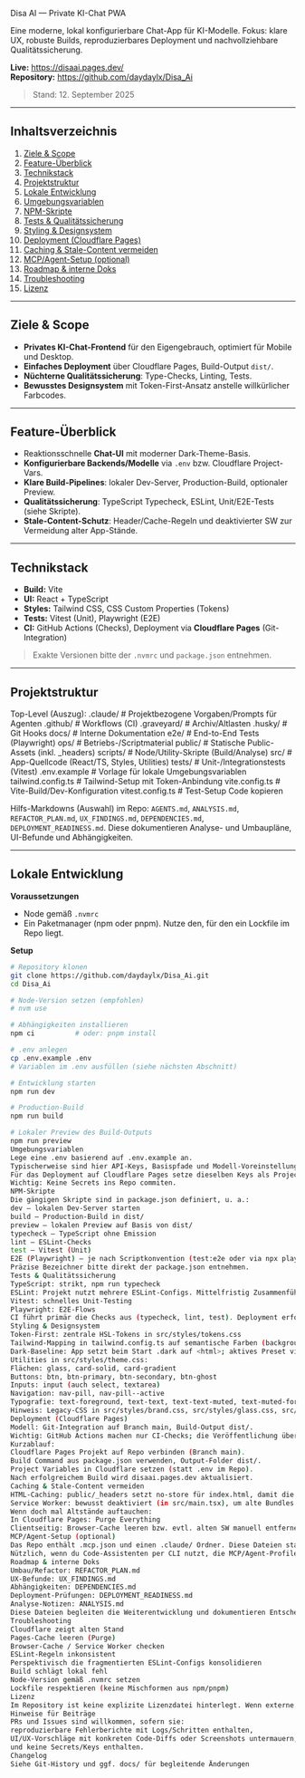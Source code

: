 Disa AI — Private KI-Chat PWA

Eine moderne, lokal konfigurierbare Chat-App für KI-Modelle. Fokus: klare UX, robuste Builds, reproduzierbares Deployment und nachvollziehbare Qualitätssicherung.

**Live:** https://disaai.pages.dev/  
**Repository:** https://github.com/daydaylx/Disa_Ai

> Stand: 12. September 2025

---

## Inhaltsverzeichnis

1. [Ziele & Scope](#ziele--scope)  
2. [Feature-Überblick](#feature-überblick)  
3. [Technikstack](#technikstack)  
4. [Projektstruktur](#projektstruktur)  
5. [Lokale Entwicklung](#lokale-entwicklung)  
6. [Umgebungsvariablen](#umgebungsvariablen)  
7. [NPM-Skripte](#npm-skripte)  
8. [Tests & Qualitätssicherung](#tests--qualitätssicherung)  
9. [Styling & Designsystem](#styling--designsystem)  
10. [Deployment (Cloudflare Pages)](#deployment-cloudflare-pages)  
11. [Caching & Stale-Content vermeiden](#caching--stale-content-vermeiden)  
12. [MCP/Agent-Setup (optional)](#mcpagent-setup-optional)  
13. [Roadmap & interne Doks](#roadmap--interne-doks)  
14. [Troubleshooting](#troubleshooting)  
15. [Lizenz](#lizenz)

---

## Ziele & Scope

- **Privates KI-Chat-Frontend** für den Eigengebrauch, optimiert für Mobile und Desktop.  
- **Einfaches Deployment** über Cloudflare Pages, Build-Output `dist/`.  
- **Nüchterne Qualitätssicherung**: Type-Checks, Linting, Tests.  
- **Bewusstes Designsystem** mit Token-First-Ansatz anstelle willkürlicher Farbcodes.

---

## Feature-Überblick

- Reaktionsschnelle **Chat-UI** mit moderner Dark-Theme-Basis.  
- **Konfigurierbare Backends/Modelle** via `.env` bzw. Cloudflare Project-Vars.  
- **Klare Build-Pipelines**: lokaler Dev-Server, Production-Build, optionaler Preview.  
- **Qualitätssicherung**: TypeScript Typecheck, ESLint, Unit/E2E-Tests (siehe Skripte).  
- **Stale-Content-Schutz**: Header/Cache-Regeln und deaktivierter SW zur Vermeidung alter App-Stände.

---

## Technikstack

- **Build:** Vite  
- **UI:** React + TypeScript  
- **Styles:** Tailwind CSS, CSS Custom Properties (Tokens)  
- **Tests:** Vitest (Unit), Playwright (E2E)  
- **CI:** GitHub Actions (Checks), Deployment via **Cloudflare Pages** (Git-Integration)

> Exakte Versionen bitte der `.nvmrc` und `package.json` entnehmen.

---

## Projektstruktur

Top-Level (Auszug):
.claude/                 # Projektbezogene Vorgaben/Prompts für Agenten .github/                 # Workflows (CI) .graveyard/              # Archiv/Altlasten .husky/                  # Git Hooks docs/                    # Interne Dokumentation e2e/                     # End-to-End Tests (Playwright) ops/                     # Betriebs-/Scriptmaterial public/                  # Statische Public-Assets (inkl. _headers) scripts/                 # Node/Utility-Skripte (Build/Analyse) src/                     # App-Quellcode (React/TS, Styles, Utilities) tests/                   # Unit-/Integrationstests (Vitest) .env.example             # Vorlage für lokale Umgebungsvariablen tailwind.config.ts       # Tailwind-Setup mit Token-Anbindung vite.config.ts           # Vite-Build/Dev-Konfiguration vitest.config.ts         # Test-Setup
Code kopieren

Hilfs-Markdowns (Auswahl) im Repo: `AGENTS.md`, `ANALYSIS.md`, `REFACTOR_PLAN.md`, `UX_FINDINGS.md`, `DEPENDENCIES.md`, `DEPLOYMENT_READINESS.md`. Diese dokumentieren Analyse- und Umbaupläne, UI-Befunde und Abhängigkeiten.

---

## Lokale Entwicklung

**Voraussetzungen**

- Node gemäß `.nvmrc`  
- Ein Paketmanager (npm oder pnpm). Nutze den, für den ein Lockfile im Repo liegt.

**Setup**

```bash
# Repository klonen
git clone https://github.com/daydaylx/Disa_Ai.git
cd Disa_Ai

# Node-Version setzen (empfohlen)
# nvm use

# Abhängigkeiten installieren
npm ci          # oder: pnpm install

# .env anlegen
cp .env.example .env
# Variablen im .env ausfüllen (siehe nächsten Abschnitt)

# Entwicklung starten
npm run dev

# Production-Build
npm run build

# Lokaler Preview des Build-Outputs
npm run preview
Umgebungsvariablen
Lege eine .env basierend auf .env.example an.
Typischerweise sind hier API-Keys, Basispfade und Modell-Voreinstellungen enthalten.
Für das Deployment auf Cloudflare Pages setze dieselben Keys als Project Variables.
Wichtig: Keine Secrets ins Repo commiten.
NPM-Skripte
Die gängigen Skripte sind in package.json definiert, u. a.:
dev – lokalen Dev-Server starten
build – Production-Build in dist/
preview – lokalen Preview auf Basis von dist/
typecheck – TypeScript ohne Emission
lint – ESLint-Checks
test – Vitest (Unit)
E2E (Playwright) – je nach Scriptkonvention (test:e2e oder via npx playwright test)
Präzise Bezeichner bitte direkt der package.json entnehmen.
Tests & Qualitätssicherung
TypeScript: strikt, npm run typecheck
ESLint: Projekt nutzt mehrere ESLint-Configs. Mittelfristig Zusammenführung empfohlen.
Vitest: schnelles Unit-Testing
Playwright: E2E-Flows
CI führt primär die Checks aus (typecheck, lint, test). Deployment erfolgt über Cloudflare Pages, nicht über Actions.
Styling & Designsystem
Token-First: zentrale HSL-Tokens in src/styles/tokens.css
Tailwind-Mapping in tailwind.config.ts auf semantische Farben (background, foreground, card, primary, muted-foreground, ring, …)
Dark-Baseline: App setzt beim Start .dark auf <html>; aktives Preset via data-theme
Utilities in src/styles/theme.css:
Flächen: glass, card-solid, card-gradient
Buttons: btn, btn-primary, btn-secondary, btn-ghost
Inputs: input (auch select, textarea)
Navigation: nav-pill, nav-pill--active
Typografie: text-foreground, text-text, text-text-muted, text-muted-foreground
Hinweis: Legacy-CSS in src/styles/brand.css, src/styles/glass.css, src/ui/kit.css nur als Kompat-Helfer; neue Styles bitte über Tokens/Utilities lösen.
Deployment (Cloudflare Pages)
Modell: Git-Integration auf Branch main, Build-Output dist/.
Wichtig: GitHub Actions machen nur CI-Checks; die Veröffentlichung übernimmt Cloudflare Pages.
Kurzablauf:
Cloudflare Pages Projekt auf Repo verbinden (Branch main).
Build Command aus package.json verwenden, Output-Folder dist/.
Project Variables in Cloudflare setzen (statt .env im Repo).
Nach erfolgreichem Build wird disaai.pages.dev aktualisiert.
Caching & Stale-Content vermeiden
HTML-Caching: public/_headers setzt no-store für index.html, damit die App immer frisch lädt.
Service Worker: bewusst deaktiviert (in src/main.tsx), um alte Bundles nicht festzukleben.
Wenn doch mal Altstände auftauchen:
In Cloudflare Pages: Purge Everything
Clientseitig: Browser-Cache leeren bzw. evtl. alten SW manuell entfernen
MCP/Agent-Setup (optional)
Das Repo enthält .mcp.json und einen .claude/ Ordner. Diese Dateien standardisieren lokale Agent-Capabilities und Regeln für toolgestützte Code-Analysen und Umbauten.
Nützlich, wenn du Code-Assistenten per CLI nutzt, die MCP/Agent-Profile lesen.
Roadmap & interne Doks
Umbau/Refactor: REFACTOR_PLAN.md
UX-Befunde: UX_FINDINGS.md
Abhängigkeiten: DEPENDENCIES.md
Deployment-Prüfungen: DEPLOYMENT_READINESS.md
Analyse-Notizen: ANALYSIS.md
Diese Dateien begleiten die Weiterentwicklung und dokumentieren Entscheidungen.
Troubleshooting
Cloudflare zeigt alten Stand
Pages-Cache leeren (Purge)
Browser-Cache / Service Worker checken
ESLint-Regeln inkonsistent
Perspektivisch die fragmentierten ESLint-Configs konsolidieren
Build schlägt lokal fehl
Node-Version gemäß .nvmrc setzen
Lockfile respektieren (keine Mischformen aus npm/pnpm)
Lizenz
Im Repository ist keine explizite Lizenzdatei hinterlegt. Wenn externe Nutzung geplant ist, eine passende Open-Source-Lizenz ergänzen (z. B. MIT, Apache-2.0) oder eine Closed-Source-Lizenz definieren.
Hinweise für Beiträge
PRs und Issues sind willkommen, sofern sie:
reproduzierbare Fehlerberichte mit Logs/Schritten enthalten,
UI/UX-Vorschläge mit konkreten Code-Diffs oder Screenshots untermauern,
und keine Secrets/Keys enthalten.
Changelog
Siehe Git-History und ggf. docs/ für begleitende Änderungen